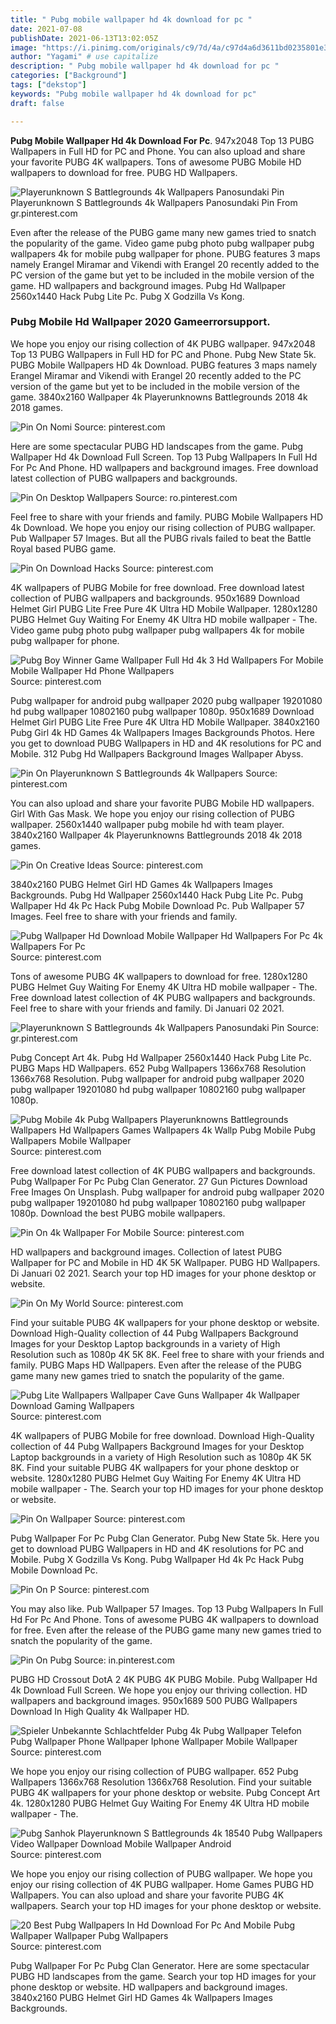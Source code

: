 ```yaml
---
title: " Pubg mobile wallpaper hd 4k download for pc "
date: 2021-07-08
publishDate: 2021-06-13T13:02:05Z
image: "https://i.pinimg.com/originals/c9/7d/4a/c97d4a6d3611bd0235801e3ad9d3adc0.jpg"
author: "Yagami" # use capitalize
description: " Pubg mobile wallpaper hd 4k download for pc "
categories: ["Background"]
tags: ["dekstop"]
keywords: "Pubg mobile wallpaper hd 4k download for pc"
draft: false

---
```



**Pubg Mobile Wallpaper Hd 4k Download For Pc**. 947x2048 Top 13 PUBG Wallpapers in Full HD for PC and Phone. You can also upload and share your favorite PUBG 4K wallpapers. Tons of awesome PUBG Mobile HD wallpapers to download for free. PUBG HD Wallpapers.

![Playerunknown S Battlegrounds 4k Wallpapers Panosundaki Pin](https://i.pinimg.com/originals/5b/c6/40/5bc640eb94e4c44825084118536a6fe6.jpg "Playerunknown S Battlegrounds 4k Wallpapers Panosundaki Pin")
Playerunknown S Battlegrounds 4k Wallpapers Panosundaki Pin From gr.pinterest.com


Even after the release of the PUBG game many new games tried to snatch the popularity of the game. Video game pubg photo pubg wallpaper pubg wallpapers 4k for mobile pubg wallpaper for phone. PUBG features 3 maps namely Erangel Miramar and Vikendi with Erangel 20 recently added to the PC version of the game but yet to be included in the mobile version of the game. HD wallpapers and background images. Pubg Hd Wallpaper 2560x1440 Hack Pubg Lite Pc. Pubg X Godzilla Vs Kong.

### Pubg Mobile Hd Wallpaper 2020 Gameerrorsupport.

We hope you enjoy our rising collection of 4K PUBG wallpaper. 947x2048 Top 13 PUBG Wallpapers in Full HD for PC and Phone. Pubg New State 5k. PUBG Mobile Wallpapers HD 4k Download. PUBG features 3 maps namely Erangel Miramar and Vikendi with Erangel 20 recently added to the PC version of the game but yet to be included in the mobile version of the game. 3840x2160 Wallpaper 4k Playerunknowns Battlegrounds 2018 4k 2018 games.


![Pin On Nomi](https://i.pinimg.com/originals/78/db/5a/78db5ab4f89cba9a04bd72aaba077cb4.jpg "Pin On Nomi")
Source: pinterest.com

Here are some spectacular PUBG HD landscapes from the game. Pubg Wallpaper Hd 4k Download Full Screen. Top 13 Pubg Wallpapers In Full Hd For Pc And Phone. HD wallpapers and background images. Free download latest collection of PUBG wallpapers and backgrounds.

![Pin On Desktop Wallpapers](https://i.pinimg.com/originals/f0/22/ce/f022cefc6f1182271cae3e42062b101b.jpg "Pin On Desktop Wallpapers")
Source: ro.pinterest.com

Feel free to share with your friends and family. PUBG Mobile Wallpapers HD 4k Download. We hope you enjoy our rising collection of PUBG wallpaper. Pub Wallpaper 57 Images. But all the PUBG rivals failed to beat the Battle Royal based PUBG game.

![Pin On Download Hacks](https://i.pinimg.com/736x/d5/cb/26/d5cb26621b290d7f26fa3dc7666543b5.jpg "Pin On Download Hacks")
Source: pinterest.com

4K wallpapers of PUBG Mobile for free download. Free download latest collection of PUBG wallpapers and backgrounds. 950x1689 Download Helmet Girl PUBG Lite Free Pure 4K Ultra HD Mobile Wallpaper. 1280x1280 PUBG Helmet Guy Waiting For Enemy 4K Ultra HD mobile wallpaper - The. Video game pubg photo pubg wallpaper pubg wallpapers 4k for mobile pubg wallpaper for phone.

![Pubg Boy Winner Game Wallpaper Full Hd 4k 3 Hd Wallpapers For Mobile Mobile Wallpaper Hd Phone Wallpapers](https://i.pinimg.com/564x/38/bd/f6/38bdf6346c4d76d9a32b20722fd1de4e.jpg "Pubg Boy Winner Game Wallpaper Full Hd 4k 3 Hd Wallpapers For Mobile Mobile Wallpaper Hd Phone Wallpapers")
Source: pinterest.com

Pubg wallpaper for android pubg wallpaper 2020 pubg wallpaper 19201080 hd pubg wallpaper 10802160 pubg wallpaper 1080p. 950x1689 Download Helmet Girl PUBG Lite Free Pure 4K Ultra HD Mobile Wallpaper. 3840x2160 Pubg Girl 4k HD Games 4k Wallpapers Images Backgrounds Photos. Here you get to download PUBG Wallpapers in HD and 4K resolutions for PC and Mobile. 312 Pubg Hd Wallpapers Background Images Wallpaper Abyss.

![Pin On Playerunknown S Battlegrounds 4k Wallpapers](https://i.pinimg.com/originals/1f/d2/17/1fd217c75ee23c9cd7556db7b9b5ea05.jpg "Pin On Playerunknown S Battlegrounds 4k Wallpapers")
Source: pinterest.com

You can also upload and share your favorite PUBG Mobile HD wallpapers. Girl With Gas Mask. We hope you enjoy our rising collection of PUBG wallpaper. 2560x1440 wallpaper pubg mobile hd with team player. 3840x2160 Wallpaper 4k Playerunknowns Battlegrounds 2018 4k 2018 games.

![Pin On Creative Ideas](https://i.pinimg.com/originals/3c/fd/40/3cfd40a1ae488200b23d65bfe60cf215.jpg "Pin On Creative Ideas")
Source: pinterest.com

3840x2160 PUBG Helmet Girl HD Games 4k Wallpapers Images Backgrounds. Pubg Hd Wallpaper 2560x1440 Hack Pubg Lite Pc. Pubg Wallpaper Hd 4k Pc Hack Pubg Mobile Download Pc. Pub Wallpaper 57 Images. Feel free to share with your friends and family.

![Pubg Wallpaper Hd Download Mobile Wallpaper Hd Wallpapers For Pc 4k Wallpapers For Pc](https://i.pinimg.com/474x/5a/bb/08/5abb08b365f499b2b93729e0c7a5aa49.jpg "Pubg Wallpaper Hd Download Mobile Wallpaper Hd Wallpapers For Pc 4k Wallpapers For Pc")
Source: pinterest.com

Tons of awesome PUBG 4K wallpapers to download for free. 1280x1280 PUBG Helmet Guy Waiting For Enemy 4K Ultra HD mobile wallpaper - The. Free download latest collection of 4K PUBG wallpapers and backgrounds. Feel free to share with your friends and family. Di Januari 02 2021.

![Playerunknown S Battlegrounds 4k Wallpapers Panosundaki Pin](https://i.pinimg.com/originals/5b/c6/40/5bc640eb94e4c44825084118536a6fe6.jpg "Playerunknown S Battlegrounds 4k Wallpapers Panosundaki Pin")
Source: gr.pinterest.com

Pubg Concept Art 4k. Pubg Hd Wallpaper 2560x1440 Hack Pubg Lite Pc. PUBG Maps HD Wallpapers. 652 Pubg Wallpapers 1366x768 Resolution 1366x768 Resolution. Pubg wallpaper for android pubg wallpaper 2020 pubg wallpaper 19201080 hd pubg wallpaper 10802160 pubg wallpaper 1080p.

![Pubg Mobile 4k Pubg Wallpapers Playerunknowns Battlegrounds Wallpapers Hd Wallpapers Games Wallpapers 4k Wallp Pubg Mobile Pubg Wallpapers Mobile Wallpaper](https://i.pinimg.com/originals/29/be/50/29be50d4fe20d3aa870e59c2e7f8c648.jpg "Pubg Mobile 4k Pubg Wallpapers Playerunknowns Battlegrounds Wallpapers Hd Wallpapers Games Wallpapers 4k Wallp Pubg Mobile Pubg Wallpapers Mobile Wallpaper")
Source: pinterest.com

Free download latest collection of 4K PUBG wallpapers and backgrounds. Pubg Wallpaper For Pc Pubg Clan Generator. 27 Gun Pictures Download Free Images On Unsplash. Pubg wallpaper for android pubg wallpaper 2020 pubg wallpaper 19201080 hd pubg wallpaper 10802160 pubg wallpaper 1080p. Download the best PUBG mobile wallpapers.

![Pin On 4k Wallpaper For Mobile](https://i.pinimg.com/originals/91/48/e3/9148e30e6a5442247954293cab423d88.jpg "Pin On 4k Wallpaper For Mobile")
Source: pinterest.com

HD wallpapers and background images. Collection of latest PUBG Wallpaper for PC and Mobile in HD 4K 5K Wallpaper. PUBG HD Wallpapers. Di Januari 02 2021. Search your top HD images for your phone desktop or website.

![Pin On My World](https://i.pinimg.com/originals/29/69/ae/2969aec7533d3e8ba7357b0597e87b71.jpg "Pin On My World")
Source: pinterest.com

Find your suitable PUBG 4K wallpapers for your phone desktop or website. Download High-Quality collection of 44 Pubg Wallpapers Background Images for your Desktop Laptop backgrounds in a variety of High Resolution such as 1080p 4K 5K 8K. Feel free to share with your friends and family. PUBG Maps HD Wallpapers. Even after the release of the PUBG game many new games tried to snatch the popularity of the game.

![Pubg Lite Wallpapers Wallpaper Cave Guns Wallpaper 4k Wallpaper Download Gaming Wallpapers](https://i.pinimg.com/originals/9e/d4/a6/9ed4a6ded75728a7bc8f555794ed6101.jpg "Pubg Lite Wallpapers Wallpaper Cave Guns Wallpaper 4k Wallpaper Download Gaming Wallpapers")
Source: pinterest.com

4K wallpapers of PUBG Mobile for free download. Download High-Quality collection of 44 Pubg Wallpapers Background Images for your Desktop Laptop backgrounds in a variety of High Resolution such as 1080p 4K 5K 8K. Find your suitable PUBG 4K wallpapers for your phone desktop or website. 1280x1280 PUBG Helmet Guy Waiting For Enemy 4K Ultra HD mobile wallpaper - The. Search your top HD images for your phone desktop or website.

![Pin On Wallpaper](https://i.pinimg.com/originals/5f/ff/2e/5fff2eb81280cb14467728d6bb5957e0.jpg "Pin On Wallpaper")
Source: pinterest.com

Pubg Wallpaper For Pc Pubg Clan Generator. Pubg New State 5k. Here you get to download PUBG Wallpapers in HD and 4K resolutions for PC and Mobile. Pubg X Godzilla Vs Kong. Pubg Wallpaper Hd 4k Pc Hack Pubg Mobile Download Pc.

![Pin On P](https://i.pinimg.com/736x/ee/42/80/ee428030035cafdaf500046630cd5a44.jpg "Pin On P")
Source: pinterest.com

You may also like. Pub Wallpaper 57 Images. Top 13 Pubg Wallpapers In Full Hd For Pc And Phone. Tons of awesome PUBG 4K wallpapers to download for free. Even after the release of the PUBG game many new games tried to snatch the popularity of the game.

![Pin On Pubg](https://i.pinimg.com/originals/7c/91/ee/7c91ee92de53261ee9c206fc463d9569.jpg "Pin On Pubg")
Source: in.pinterest.com

PUBG HD Crossout DotA 2 4K PUBG 4K PUBG Mobile. Pubg Wallpaper Hd 4k Download Full Screen. We hope you enjoy our thriving collection. HD wallpapers and background images. 950x1689 500 PUBG Wallpapers Download In High Quality 4k Wallpaper HD.

![Spieler Unbekannte Schlachtfelder Pubg 4k Pubg Wallpaper Telefon Pubg Wallpaper Phone Wallpaper Iphone Wallpaper Mobile Wallpaper](https://i.pinimg.com/736x/0f/4e/4a/0f4e4abb59423d5f18ec101178cbaf45.jpg "Spieler Unbekannte Schlachtfelder Pubg 4k Pubg Wallpaper Telefon Pubg Wallpaper Phone Wallpaper Iphone Wallpaper Mobile Wallpaper")
Source: pinterest.com

We hope you enjoy our rising collection of PUBG wallpaper. 652 Pubg Wallpapers 1366x768 Resolution 1366x768 Resolution. Find your suitable PUBG 4K wallpapers for your phone desktop or website. Pubg Concept Art 4k. 1280x1280 PUBG Helmet Guy Waiting For Enemy 4K Ultra HD mobile wallpaper - The.

![Pubg Sanhok Playerunknown S Battlegrounds 4k 18540 Pubg Wallpapers Video Wallpaper Download Mobile Wallpaper Android](https://i.pinimg.com/originals/f6/5f/66/f65f66f857dbefd8b30e3b22e1a93970.jpg "Pubg Sanhok Playerunknown S Battlegrounds 4k 18540 Pubg Wallpapers Video Wallpaper Download Mobile Wallpaper Android")
Source: pinterest.com

We hope you enjoy our rising collection of PUBG wallpaper. We hope you enjoy our rising collection of 4K PUBG wallpaper. Home Games PUBG HD Wallpapers. You can also upload and share your favorite PUBG 4K wallpapers. Search your top HD images for your phone desktop or website.

![20 Best Pubg Wallpapers In Hd Download For Pc And Mobile Pubg Wallpaper Wallpaper Pubg Wallpapers](https://i.pinimg.com/originals/c9/7d/4a/c97d4a6d3611bd0235801e3ad9d3adc0.jpg "20 Best Pubg Wallpapers In Hd Download For Pc And Mobile Pubg Wallpaper Wallpaper Pubg Wallpapers")
Source: pinterest.com

Pubg Wallpaper For Pc Pubg Clan Generator. Here are some spectacular PUBG HD landscapes from the game. Search your top HD images for your phone desktop or website. HD wallpapers and background images. 3840x2160 PUBG Helmet Girl HD Games 4k Wallpapers Images Backgrounds.

